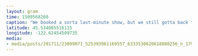 ```yaml
---
layout: gram
time: 1509568260
caption: "We booked a sorta last-minute show, but we still gotta back the house! If it's been a while (or never!) since you've seen me make a fool of myself on drums, now is your chance! 🤘🏼😘🥁😘🤘🏼"
latitude: 45.534085516115
longitude: -122.62454509735
media:
- media/posts/201711/23099071_525393961169557_6333530620618080256_n_17900179402067101.jpg
---
```

